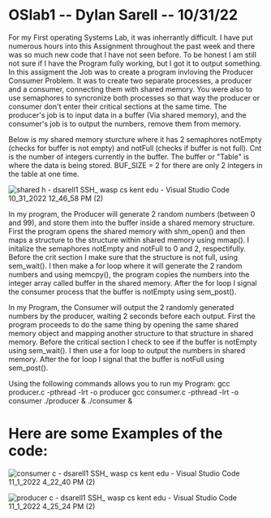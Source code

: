 # OSlab1 -- Dylan Sarell -- 10/31/22

  For my First operating Systems Lab, it was inherrantly difficult. I have put numerous hours into this Assignment throughout the past week and there was so much new code that I have not seen before. To be honest I am still not sure if I have the Program fully working, but I got it to output something. In this assigment the Job was to create a program invloving the Producer Consumer Problem. It was to create two separate processes, a producer and a consumer, connecting them with shared memory. You were also to use semaphores to syncronize both processes so that way the producer or consumer don't enter their critical sections at the same time. The producer's job is to input data in a buffer (Via shared memory), and the consumer's job is to output the numbers, remove them from memory.
  
  Below is my shared memory sturcture where it has 2 semaphores notEmpty (checks for buffer is not empty) and notFull (checks if buffer is not full). Cnt is the number of integers currently in the buffer. The buffer or "Table" is where the data is being stored. BUF_SIZE = 2 for there are only 2 integers in the table at one time.

![shared h - dsarell1  SSH_ wasp cs kent edu  - Visual Studio Code 10_31_2022 12_46_58 PM (2)](https://user-images.githubusercontent.com/116117025/199335099-6ff058be-cdec-413c-aaf2-f6c33af7834b.png)

  In my program, the Producer will generate 2 random numbers (between 0 and 99), and store them into the buffer inside a shared memory structure. First the program opens the shared memory with shm_open() and then maps a structure to the structure within shared memory using mmap(). I initalize the semaphores notEmpty and notFull to 0 and 2, respectifully. Before the crit section I make sure that the structure is not full, using sem_wait(). I then make a for loop where it will generate the 2 random numbers and using memcpy(), the program copies the numbers into the integer array called buffer in the shared memory. After the for loop I signal the consumer process that the buffer is notEmpty using sem_post().

  In my Program, the Consumer will output the 2 randomly generated numbers by the producer, waiting 2 seconds before each output. First the program proceeds to do the same thing by opening the same shared memory object and mapping another structure to that structure in shared memory. Before the critical section I check to see if the buffer is notEmpty using sem_wait(). I then use a for loop to output the numbers in shared memory. After the for loop I signal that the buffer is notFull using sem_post().
  
  Using the following commands allows you to run my Program:
  gcc producer.c -pthread -lrt -o producer
  gcc consumer.c -pthread -lrt -o consumer
  ./producer & ./consumer &
  
  # Here are some Examples of the code:
  
![consumer c - dsarell1  SSH_ wasp cs kent edu  - Visual Studio Code 11_1_2022 4_22_40 PM (2)](https://user-images.githubusercontent.com/116117025/199334889-a66a05e6-75e4-49ee-8ced-1797882ce7f5.png)

![producer c - dsarell1  SSH_ wasp cs kent edu  - Visual Studio Code 11_1_2022 4_25_24 PM (2)](https://user-images.githubusercontent.com/116117025/199334935-70f80032-d36f-4a3b-8b15-d4425f1c91f9.png)

